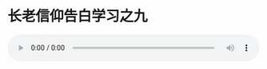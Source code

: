 # 长老信仰告白学习之九

<audio style="width: 100%;" preload="false" controls controlslist="nodownload"><source src="http://file.simai.life/audio/mp3/old/12285.mp3" type="audio/mpeg">Your browser does not support the audio element.</audio>


